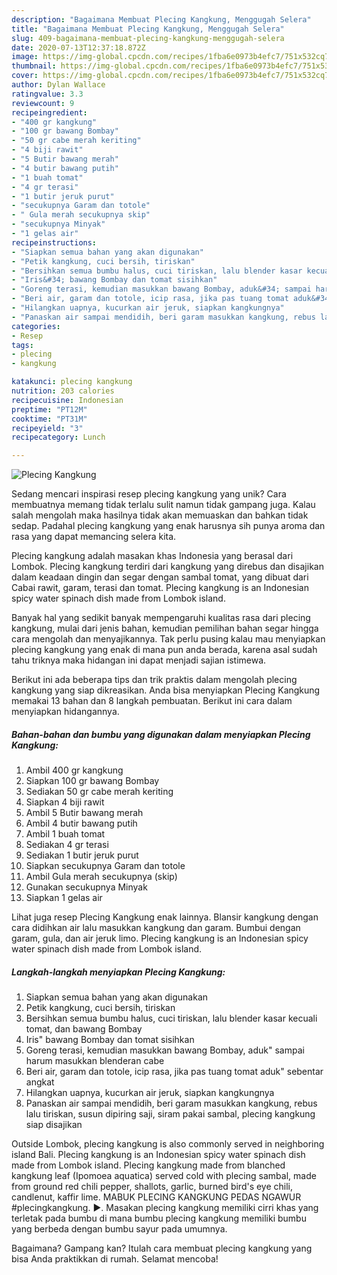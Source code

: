 ```yaml
---
description: "Bagaimana Membuat Plecing Kangkung, Menggugah Selera"
title: "Bagaimana Membuat Plecing Kangkung, Menggugah Selera"
slug: 409-bagaimana-membuat-plecing-kangkung-menggugah-selera
date: 2020-07-13T12:37:18.872Z
image: https://img-global.cpcdn.com/recipes/1fba6e0973b4efc7/751x532cq70/plecing-kangkung-foto-resep-utama.jpg
thumbnail: https://img-global.cpcdn.com/recipes/1fba6e0973b4efc7/751x532cq70/plecing-kangkung-foto-resep-utama.jpg
cover: https://img-global.cpcdn.com/recipes/1fba6e0973b4efc7/751x532cq70/plecing-kangkung-foto-resep-utama.jpg
author: Dylan Wallace
ratingvalue: 3.3
reviewcount: 9
recipeingredient:
- "400 gr kangkung"
- "100 gr bawang Bombay"
- "50 gr cabe merah keriting"
- "4 biji rawit"
- "5 Butir bawang merah"
- "4 butir bawang putih"
- "1 buah tomat"
- "4 gr terasi"
- "1 butir jeruk purut"
- "secukupnya Garam dan totole"
- " Gula merah secukupnya skip"
- "secukupnya Minyak"
- "1 gelas air"
recipeinstructions:
- "Siapkan semua bahan yang akan digunakan"
- "Petik kangkung, cuci bersih, tiriskan"
- "Bersihkan semua bumbu halus, cuci tiriskan, lalu blender kasar kecuali tomat, dan bawang Bombay"
- "Iris&#34; bawang Bombay dan tomat sisihkan"
- "Goreng terasi, kemudian masukkan bawang Bombay, aduk&#34; sampai harum masukkan blenderan cabe"
- "Beri air, garam dan totole, icip rasa, jika pas tuang tomat aduk&#34; sebentar angkat"
- "Hilangkan uapnya, kucurkan air jeruk, siapkan kangkungnya"
- "Panaskan air sampai mendidih, beri garam masukkan kangkung, rebus lalu tiriskan, susun dipiring saji, siram pakai sambal, plecing kangkung siap disajikan"
categories:
- Resep
tags:
- plecing
- kangkung

katakunci: plecing kangkung 
nutrition: 203 calories
recipecuisine: Indonesian
preptime: "PT12M"
cooktime: "PT31M"
recipeyield: "3"
recipecategory: Lunch

---
```



![Plecing Kangkung](https://img-global.cpcdn.com/recipes/1fba6e0973b4efc7/751x532cq70/plecing-kangkung-foto-resep-utama.jpg)

Sedang mencari inspirasi resep plecing kangkung yang unik? Cara membuatnya memang tidak terlalu sulit namun tidak gampang juga. Kalau salah mengolah maka hasilnya tidak akan memuaskan dan bahkan tidak sedap. Padahal plecing kangkung yang enak harusnya sih punya aroma dan rasa yang dapat memancing selera kita.

Plecing kangkung adalah masakan khas Indonesia yang berasal dari Lombok. Plecing kangkung terdiri dari kangkung yang direbus dan disajikan dalam keadaan dingin dan segar dengan sambal tomat, yang dibuat dari Cabai rawit, garam, terasi dan tomat. Plecing kangkung is an Indonesian spicy water spinach dish made from Lombok island.

Banyak hal yang sedikit banyak mempengaruhi kualitas rasa dari plecing kangkung, mulai dari jenis bahan, kemudian pemilihan bahan segar hingga cara mengolah dan menyajikannya. Tak perlu pusing kalau mau menyiapkan plecing kangkung yang enak di mana pun anda berada, karena asal sudah tahu triknya maka hidangan ini dapat menjadi sajian istimewa.


Berikut ini ada beberapa tips dan trik praktis dalam mengolah plecing kangkung yang siap dikreasikan. Anda bisa menyiapkan Plecing Kangkung memakai 13 bahan dan 8 langkah pembuatan. Berikut ini cara dalam menyiapkan hidangannya.

<!--inarticleads1-->

##### Bahan-bahan dan bumbu yang digunakan dalam menyiapkan Plecing Kangkung:

1. Ambil 400 gr kangkung
1. Siapkan 100 gr bawang Bombay
1. Sediakan 50 gr cabe merah keriting
1. Siapkan 4 biji rawit
1. Ambil 5 Butir bawang merah
1. Ambil 4 butir bawang putih
1. Ambil 1 buah tomat
1. Sediakan 4 gr terasi
1. Sediakan 1 butir jeruk purut
1. Siapkan secukupnya Garam dan totole
1. Ambil  Gula merah secukupnya (skip)
1. Gunakan secukupnya Minyak
1. Siapkan 1 gelas air


Lihat juga resep Plecing Kangkung enak lainnya. Blansir kangkung dengan cara didihkan air lalu masukkan kangkung dan garam. Bumbui dengan garam, gula, dan air jeruk limo. Plecing kangkung is an Indonesian spicy water spinach dish made from Lombok island. 

<!--inarticleads2-->

##### Langkah-langkah menyiapkan Plecing Kangkung:

1. Siapkan semua bahan yang akan digunakan
1. Petik kangkung, cuci bersih, tiriskan
1. Bersihkan semua bumbu halus, cuci tiriskan, lalu blender kasar kecuali tomat, dan bawang Bombay
1. Iris&#34; bawang Bombay dan tomat sisihkan
1. Goreng terasi, kemudian masukkan bawang Bombay, aduk&#34; sampai harum masukkan blenderan cabe
1. Beri air, garam dan totole, icip rasa, jika pas tuang tomat aduk&#34; sebentar angkat
1. Hilangkan uapnya, kucurkan air jeruk, siapkan kangkungnya
1. Panaskan air sampai mendidih, beri garam masukkan kangkung, rebus lalu tiriskan, susun dipiring saji, siram pakai sambal, plecing kangkung siap disajikan


Outside Lombok, plecing kangkung is also commonly served in neighboring island Bali. Plecing kangkung is an Indonesian spicy water spinach dish made from Lombok island. Plecing kangkung made from blanched kangkung leaf (Ipomoea aquatica) served cold with plecing sambal, made from ground red chili pepper, shallots, garlic, burned bird&#39;s eye chili, candlenut, kaffir lime. MABUK PLECING KANGKUNG PEDAS NGAWUR #plecingkangkung. ►. Masakan plecing kangkung memiliki cirri khas yang terletak pada bumbu di mana bumbu plecing kangkung memiliki bumbu yang berbeda dengan bumbu sayur pada umumnya. 

Bagaimana? Gampang kan? Itulah cara membuat plecing kangkung yang bisa Anda praktikkan di rumah. Selamat mencoba!

